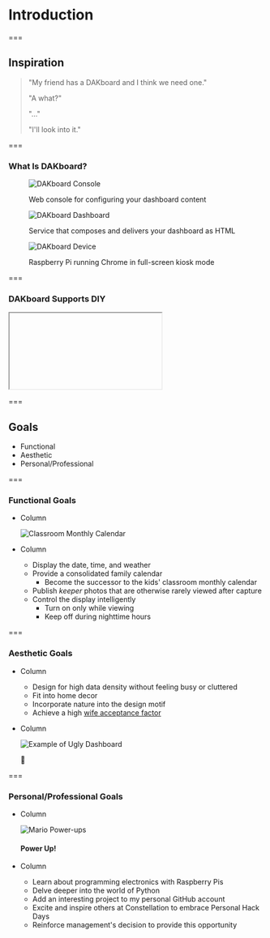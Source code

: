<!-- .slide: id="introduction-introduction" -->
# Introduction

===
<!-- .slide: id="introduction-inspiration" -->
## Inspiration

<style>
    @import url('https://fonts.googleapis.com/css?family=Indie+Flower&display=swap');

    #introduction-inspiration blockquote {
        font-size: larger;
        font-style: normal;
        padding: 40px;
        width: 50%;
    }

    #introduction-inspiration blockquote .wife {
        color: pink;
        text-align: left;
        font-family: 'Indie Flower', cursive;
        font-size: 110%;
    }
    #introduction-inspiration blockquote .wife::before {
        content: 'Wife:';
        display: inline-block;
        margin-right: 0.5em;
    }

    #introduction-inspiration blockquote .me {
        color: lightblue;
        font-family: monospace;
        text-align: right;
    }
    #introduction-inspiration blockquote .me::before {
        content: 'Me:';
        display: inline-block;
        margin-right: 0.5em;
    }
</style>

> "My friend has a DAKboard and I think we need one." <!-- .element: class="wife" -->
>
> "A what?" <!-- .element: class="me" -->
>
> "..." <!-- .element: class="wife" -->
>
> "I'll look into it." <!-- .element: class="me" -->

===
<!-- .slide: id="introduction-dakboard" -->
<!-- markdownlint-disable no-trailing-punctuation -->
### What Is DAKboard?
<!-- markdownlint-enable no-trailing-punctuation -->

<div class="figures equisized">
    <figure class="fragment">
        <p>
            <img alt="DAKboard Console" src="slides/introduction/dakboard-console.png" />
        </p>
        <figcaption>Web console for configuring your dashboard content</figcaption>
    </figure>
    <figure class="fragment">
        <p>
            <img alt="DAKboard Dashboard" src="slides/introduction/dakboard-dashboard.jpg" />
        </p>
        <figcaption>Service that composes and delivers your dashboard as HTML</figcaption>
    </figure>
    <figure class="fragment">
        <p>
            <img alt="DAKboard Device" src="slides/introduction/dakboard-device.jpg" />
        </p>
        <figcaption>Raspberry Pi running Chrome in full-screen kiosk mode</figcaption>
    </figure>
</div>

===
### DAKboard Supports DIY

<iframe class="stretch" data-src="https://blog.dakboard.com/diy-wall-display/"></iframe>

===
<!-- .slide: id="introduction-goals" -->
## Goals

- Functional
- Aesthetic
- Personal/Professional

===
<!-- .slide: class="columns layout" -->
### Functional Goals

- Column

    ![Classroom Monthly Calendar](slides/introduction/classroom-monthly-calendar.jpg)

- Column

    - Display the date, time, and weather
    - Provide a consolidated family calendar
        - Become the successor to the kids' classroom monthly calendar
    - Publish *keeper* photos that are otherwise rarely viewed after capture
    - Control the display intelligently
        - Turn on only while viewing
        - Keep off during nighttime hours

===
<!-- .slide: class="columns layout" id="introduction-aesthetic-goals" -->
### Aesthetic Goals

<style>
 #no-sign {
    font-size: 500px;
    margin-top: -525px;
    position: relative;
    top: -100px;
}
</style>

- Column

    - Design for high data density without feeling busy or cluttered
    - Fit into home decor
    - Incorporate nature into the design motif
    - Achieve a high [wife acceptance factor](https://en.wikipedia.org/wiki/Wife_acceptance_factor)

- Column

    ![Example of Ugly Dashboard](slides/introduction/ugly-dashboard.png)

    🚫<!-- .element: class="fragment fade-in" id="no-sign" -->

===
<!-- .slide: class="columns layout" -->
### Personal/Professional Goals

- Column

    ![Mario Power-ups](slides/introduction/power-ups.png)

    <!-- markdownlint-disable heading-start-left no-trailing-punctuation -->
    #### Power Up!
    <!-- markdownlint-enable heading-start-left no-trailing-punctuation -->

- Column

    - Learn about programming electronics with Raspberry Pis
    - Delve deeper into the world of Python
    - Add an interesting project to my personal GitHub account
    - Excite and inspire others at Constellation to embrace Personal Hack Days
    - Reinforce management's decision to provide this opportunity
